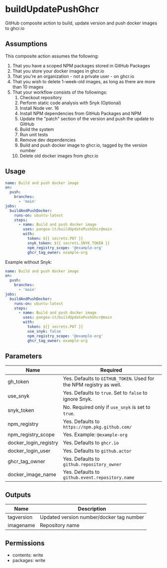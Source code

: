 # buildUpdatePushGhcr
GitHub composite action to build, update version and push docker images to ghcr.io

## Assumptions ##
This composite action assumes the following:
1. That you have a scoped NPM packages stored in GitHub Packages
2. That you store your docker images in ghcr.io
3. That you're an organization - not a private user - on ghcr.io
4. That you wish to delete 1-week-old images, as long as there are more than 10 images
5. That your workflow consists of the followings:
    1. Checkout repository
    2. Perform static code analysis with Snyk (Optional)
    3. Install Node ver. 16
    4. Install NPM dependencies from GitHub Packages and NPM
    5. Update the "patch" section of the version and push the update to GitHub
    6. Build the system
    7. Run unit tests
    8. Remove dev dependencies
    9. Build and push docker image to ghcr.io, tagged by the version number
    10. Delete old docker images from ghcr.io

## Usage ##
```yaml
name: Build and push docker image
on:
  push:
    branches:
      - 'main' 
jobs:
  buildAndPushDocker:
    runs-on: ubuntu-latest
    steps:
      - name: Build and push docker image
        uses: pangea-it/buildUpdatePushGhcr@main
        with:
          token: ${{ secrets.PAT }}
          snyk_token: ${{ secrets.SNYK_TOKEN }}
          npm_registry_scope: '@example-org'
          ghcr_tag_owner: example-org
```

Example without Snyk:
```yaml
name: Build and push docker image
on:
  push:
    branches:
      - 'main' 
jobs:
  buildAndPushDocker:
    runs-on: ubuntu-latest
    steps:
      - name: Build and push docker image
        uses: pangea-it/buildUpdatePushGhcr@main
        with:
          token: ${{ secrets.PAT }}
          use_snyk: false
          npm_registry_scope: '@example-org'
          ghcr_tag_owner: example-org
```
    
## Parameters ##
Name                  | Required                                      
-------------         | -------------                                
gh_token              | Yes. Defaults to `GITHUB_TOKEN`. Used for the NPM registry as well.             
use_snyk              | Yes. Defaults to `true`. Set to `false` to ignore Snyk.
snyk_token            | No. Required only if `use_snyk` is set to `true`.                                          
npm_registry          | Yes. Defaults to `https://npm.pkg.github.com/` 
npm_registry_scope    | Yes. Example: `@example-org`                                        
docker_login_registry | Yes. Defaults to `ghcr.io`                     
docker_login_user     | Yes. Defaults to `github.actor`                
ghcr_tag_owner        | Yes. Defaults to `github.repository_owner`     
docker_image_name     | Yes. Defaults to `github.event.repository.name`

## Outputs ##
Name                  | Description                                      
-------------         | -------------                                
tagversion            | Updated version number/docker tag number                
imagename             | Repository name

## Permissions ##
- contents: write
- packages: write
